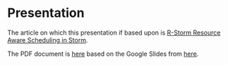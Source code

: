 # Presentation

The article on which this presentation if based upon is [R-Storm Resource Aware Scheduling in Storm](https://assured-cloud-computing.illinois.edu/files/2014/03/R-Storm-Resource-Aware-Scheduling-in-Storm.pdf).

The PDF document is [here](Presentation/R-Storm-Resource-AwareSchedulingInStorm.pdf) based on the Google Slides from [here](https://docs.google.com/presentation/d/1zR866gfYV5Vh8PREMo4UuG6HBzQdCno8CDZn-YvGZCo/edit?usp=sharing).